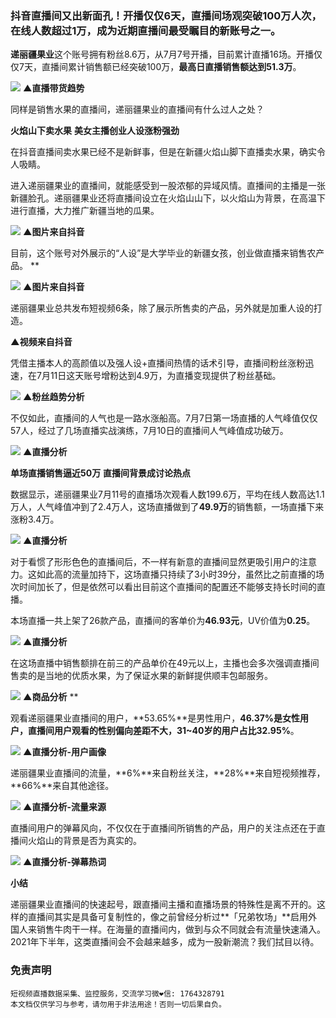 
### 抖音直播间又出新面孔！开播仅仅6天，直播间场观突破100万人次，在线人数超过1万，成为近期直播间最受瞩目的新账号之一。



**递丽疆果业**这个账号拥有粉丝8.6万，从7月7号开播，目前累计直播16场。开播仅仅7天，直播间累计销售额已经突破100万，**最高日直播销售额达到51.3万**。

![](https://cdn.nlark.com/yuque/0/2021/webp/97322/1626567203915-32eb1d4b-c93a-4516-a161-475e0f80b5f0.webp#clientId=u27d792da-3836-4&from=paste&id=ub58ea56f&margin=%5Bobject%20Object%5D&originHeight=140&originWidth=140&originalType=url&ratio=1&status=done&style=none&taskId=u3d9dd564-b5e2-4e96-8505-9c715639c76)
**▲直播带货趋势**

同样是销售水果的直播间，递丽疆果业的直播间有什么过人之处？

**火焰山下卖水果**
**美女主播创业人设涨粉强劲**

在抖音直播间卖水果已经不是新鲜事，但是在新疆火焰山脚下直播卖水果，确实令人吸睛。

进入递丽疆果业的直播间，就能感受到一股浓郁的异域风情。直播间的主播是一张新疆脸孔。递丽疆果业还将直播间设立在火焰山山下，以火焰山为背景，在高温下进行直播，大力推广新疆当地的瓜果。

![](https://cdn.nlark.com/yuque/0/2021/webp/97322/1626567204063-2122eeed-0103-4cd6-989b-919771e7b97e.webp#clientId=u27d792da-3836-4&from=paste&id=uc1b19ba2&margin=%5Bobject%20Object%5D&originHeight=140&originWidth=140&originalType=url&ratio=1&status=done&style=none&taskId=u83ac00e6-596c-4c5f-bbb0-036d075ed29)
**▲图片来自抖音**

目前，这个账号对外展示的“人设”是大学毕业的新疆女孩，创业做直播来销售农产品。
**

![](https://cdn.nlark.com/yuque/0/2021/webp/97322/1626567204110-310a5815-b777-444b-91ff-0133d7ae79e0.webp#clientId=u27d792da-3836-4&from=paste&id=u0d28c38e&margin=%5Bobject%20Object%5D&originHeight=140&originWidth=140&originalType=url&ratio=1&status=done&style=none&taskId=u5294024d-54d7-4623-9ad9-ab7959ac7e4)
**▲图片来自抖音**

递丽疆果业总共发布短视频6条，除了展示所售卖的产品，另外就是加重人设的打造。

**▲视频来自抖音**

凭借主播本人的高颜值以及强人设+直播间热情的话术引导，直播间粉丝涨粉迅速，在7月11日这天账号增粉达到4.9万，为直播变现提供了粉丝基础。

![](https://cdn.nlark.com/yuque/0/2021/png/97322/1626567204157-cd38caed-56b8-44e5-b8d8-ade2c3b31e56.png#clientId=u27d792da-3836-4&from=paste&id=udb01441a&margin=%5Bobject%20Object%5D&originHeight=140&originWidth=140&originalType=url&ratio=1&status=done&style=none&taskId=ue3e0321a-bd26-4e69-87ca-e7ae0610e8b)
**▲粉丝趋势分析**

不仅如此，直播间的人气也是一路水涨船高。7月7日第一场直播的人气峰值仅仅57人，经过了几场直播实战演练，7月10日的直播间人气峰值成功破万。

![](https://cdn.nlark.com/yuque/0/2021/png/97322/1626567204765-d734967b-4511-4c40-a32b-652ddc359697.png#clientId=u27d792da-3836-4&from=paste&id=ub20bd471&margin=%5Bobject%20Object%5D&originHeight=140&originWidth=140&originalType=url&ratio=1&status=done&style=none&taskId=u2876b643-9a74-433b-90b3-0c15c833cb0)
**▲直播分析**

**单场直播销售逼近50万**
**直播间背景成讨论热点**

数据显示，递丽疆果业7月11号的直播场次观看人数199.6万，平均在线人数高达1.1万人，人气峰值冲到了2.4万人，这场直播做到了**49.9万**的销售额，一场直播下来涨粉3.4万。

![](https://cdn.nlark.com/yuque/0/2021/webp/97322/1626567204917-9be2cdf5-55d5-4511-b26a-951dd04957f7.webp#clientId=u27d792da-3836-4&from=paste&id=u9666bdeb&margin=%5Bobject%20Object%5D&originHeight=140&originWidth=140&originalType=url&ratio=1&status=done&style=none&taskId=uef6be896-7176-4b6f-bc49-72227a7c857)
**▲直播分析**

对于看惯了形形色色的直播间后，不一样有新意的直播间显然更吸引用户的注意力。这如此高的流量加持下，这场直播只持续了3小时39分，虽然比之前直播的场次时间加长了，但是依然可以看出目前这个直播间的配置还不能够支持长时间的直播。

本场直播一共上架了26款产品，直播间的客单价为**46.93元**，UV价值为**0.25**。

![](https://cdn.nlark.com/yuque/0/2021/webp/97322/1626567205136-80cf0e2a-5703-4dc5-8e1c-583c56721b7e.webp#clientId=u27d792da-3836-4&from=paste&id=u1408786f&margin=%5Bobject%20Object%5D&originHeight=140&originWidth=140&originalType=url&ratio=1&status=done&style=none&taskId=u227112a4-56fb-4f11-8ea6-8adf8065c53)
**▲直播分析**
   

在这场直播中销售额排在前三的产品单价在49元以上，主播也会多次强调直播间售卖的是当地的优质水果，为了保证水果的新鲜提供顺丰包邮服务。

![](https://cdn.nlark.com/yuque/0/2021/png/97322/1626567205150-453119fc-323a-4528-9d7e-94f433478844.png#clientId=u27d792da-3836-4&from=paste&id=uff2ddd38&margin=%5Bobject%20Object%5D&originHeight=140&originWidth=140&originalType=url&ratio=1&status=done&style=none&taskId=u4d3e3905-96ca-4a23-828a-ee8d4f39c6b)
**▲商品分析**
**

观看递丽疆果业直播间的用户，**53.65%**是男性用户，**46.37%**是女性用户，直播间用户观看的性别偏向差距不大，**31~40岁**的用户占比**32.95%**。

![](https://cdn.nlark.com/yuque/0/2021/webp/97322/1626567205218-03066762-e799-4dfa-a912-f96fe3a5124d.webp#clientId=u27d792da-3836-4&from=paste&id=u8c558e24&margin=%5Bobject%20Object%5D&originHeight=140&originWidth=140&originalType=url&ratio=1&status=done&style=none&taskId=ub1fc9079-17b9-43dd-b901-ea84cfe040b)
**▲直播分析-用户画像**

递丽疆果业直播间的流量，**6%**来自粉丝关注，**28%**来自短视频推荐，**66%**来自其他途径。

![](https://cdn.nlark.com/yuque/0/2021/png/97322/1626567205632-e1520bea-4975-4893-ae46-67c7470951e3.png#clientId=u27d792da-3836-4&from=paste&id=u8e9f8966&margin=%5Bobject%20Object%5D&originHeight=140&originWidth=140&originalType=url&ratio=1&status=done&style=none&taskId=u5540e893-46b3-44f5-99b5-1f936cb0899)
**▲直播分析-流量来源**

直播间用户的弹幕风向，不仅仅在于直播间所销售的产品，用户的关注点还在于直播间火焰山的背景是否为真实的。

![](https://cdn.nlark.com/yuque/0/2021/png/97322/1626567205812-0bf726cc-b9a6-4c55-b57c-f37133251265.png#clientId=u27d792da-3836-4&from=paste&id=ue65045dc&margin=%5Bobject%20Object%5D&originHeight=140&originWidth=140&originalType=url&ratio=1&status=done&style=none&taskId=u58b7daa2-7850-4a8d-8459-d2ca7ef0c44)
**▲直播分析-弹幕热词**

**小结**

递丽疆果业直播间的快速起号，跟直播间主播和直播场景的特殊性是离不开的。这样的直播间其实是具备可复制性的，像之前曾经分析过**「兄弟牧场」**启用外国人来销售牛肉干一样。在海量的直播间内，做到与众不同就会有流量快速涌入。2021年下半年，这类直播间会不会越来越多，成为一股新潮流？我们拭目以待。



### 免责声明
```
短视频直播数据采集、监控服务，交流学习微❤信: 1764328791
本文档仅供学习与参考，请勿用于非法用途！否则一切后果自负。
```
